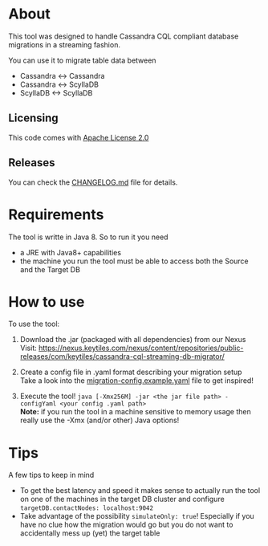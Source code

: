# About

This tool was designed to handle Cassandra CQL compliant database migrations in a streaming fashion.

You can use it to migrate table data between
 * Cassandra <-> Cassandra
 * Cassandra <-> ScyllaDB
 * ScyllaDB <-> ScyllaDB

## Licensing

This code comes with [Apache License 2.0](https://opensource.org/licenses/Apache-2.0)

## Releases

You can check the [CHANGELOG.md](CHANGELOG.md) file for details.
 
# Requirements

The tool is writte in Java 8. So to run it you need
 * a JRE with Java8+ capabilities
 * the machine you run the tool must be able to access both the Source and the Target DB
 
# How to use

To use the tool:

1. Download the .jar (packaged with all dependencies) from our Nexus  
   Visit: https://nexus.keytiles.com/nexus/content/repositories/public-releases/com/keytiles/cassandra-cql-streaming-db-migrator/
   
1. Create a config file in .yaml format describing your migration setup  
   Take a look into the [migration-config.example.yaml](config/migration-config.example.yaml) file to get inspired!
   
1. Execute the tool! `java [-Xmx256M] -jar <the jar file path> -configYaml <your config .yaml path>`  
   **Note:** if you run the tool in a machine sensitive to memory usage then really use the -Xmx (and/or other) Java options! 

# Tips

A few tips to keep in mind

 * To get the best latency and speed it makes sense to actually run the tool on one of the machines in the target DB cluster
   and configure `targetDB.contactNodes: localhost:9042`
 * Take advantage of the possibility `simulateOnly: true`! Especially if you have no clue how the migration would go but you do not
   want to accidentally mess up (yet) the target table  
